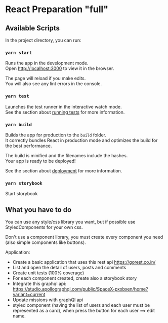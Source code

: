 # React Preparation "full"
## Available Scripts

In the project directory, you can run:

### `yarn start`

Runs the app in the development mode.\
Open [http://localhost:3000](http://localhost:3000) to view it in the browser.

The page will reload if you make edits.\
You will also see any lint errors in the console.

### `yarn test`

Launches the test runner in the interactive watch mode.\
See the section about [running tests](https://facebook.github.io/create-react-app/docs/running-tests) for more information.

### `yarn build`

Builds the app for production to the `build` folder.\
It correctly bundles React in production mode and optimizes the build for the best performance.

The build is minified and the filenames include the hashes.\
Your app is ready to be deployed!

See the section about [deployment](https://facebook.github.io/create-react-app/docs/deployment) for more information.

### `yarn storybook`
Start storybook

## What you have to do
You can use any style/css library you want, but if possible use StyledComponents for your own css.

Don't use a component library, you must create every component you need (also simple components like buttons).

Application: 
- Create a basic application that uses this rest api https://gorest.co.in/
- List and open the detail of users, posts and comments
- Create unit tests (100% coverage)
- For each component created, create also a storybook story
- Integrate this graphql api: https://studio.apollographql.com/public/SpaceX-pxxbxen/home?variant=current
- Update missions with graphQl api
- styled component (having the list of users and each user must be represented as a card), when press the button for each user ==> edit name.
